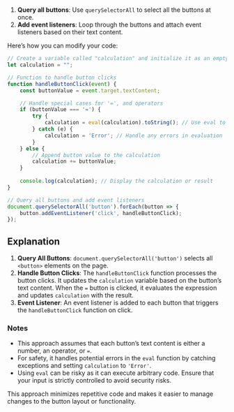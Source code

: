 #

1. **Query all buttons**: Use `querySelectorAll` to select all the buttons at once.
2. **Add event listeners**: Loop through the buttons and attach event listeners based on their text content.

Here’s how you can modify your code:

```javascript
// Create a variable called "calculation" and initialize it as an empty string
let calculation = "";

// Function to handle button clicks
function handleButtonClick(event) {
    const buttonValue = event.target.textContent;

    // Handle special cases for '=', and operators
    if (buttonValue === '=') {
        try {
            calculation = eval(calculation).toString(); // Use eval to compute the result
        } catch (e) {
            calculation = 'Error'; // Handle any errors in evaluation
        }
    } else {
        // Append button value to the calculation
        calculation += buttonValue;
    }
    
    console.log(calculation); // Display the calculation or result
}

// Query all buttons and add event listeners
document.querySelectorAll('button').forEach(button => {
    button.addEventListener('click', handleButtonClick);
});
```

## Explanation

1. **Query All Buttons**: `document.querySelectorAll('button')` selects all `<button>` elements on the page.
2. **Handle Button Clicks**: The `handleButtonClick` function processes the button clicks. It updates the `calculation` variable based on the button’s text content. When the `=` button is clicked, it evaluates the expression and updates `calculation` with the result.
3. **Event Listener**: An event listener is added to each button that triggers the `handleButtonClick` function on click.

### Notes

- This approach assumes that each button’s text content is either a number, an operator, or `=`.
- For safety, it handles potential errors in the `eval` function by catching exceptions and setting `calculation` to `'Error'`.
- Using `eval` can be risky as it can execute arbitrary code. Ensure that your input is strictly controlled to avoid security risks.

This approach minimizes repetitive code and makes it easier to manage changes to the button layout or functionality.
